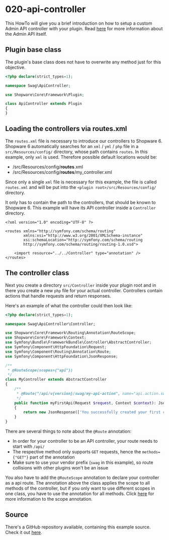 # 020-api-controller

This HowTo will give you a brief introduction on how to setup a custom Admin API controller with your plugin. Read [here](../40-admin-api-guide/__categoryinfo.md) for more information about the Admin API itself.

## Plugin base class

The plugin's base class does not have to overwrite any method just for this objective.

```php
<?php declare(strict_types=1);

namespace Swag\ApiController;

use Shopware\Core\Framework\Plugin;

class ApiController extends Plugin
{
}
```

## Loading the controllers via routes.xml

The `routes.xml` file is necessary to introduce our controllers to Shopware 6. Shopware 6 automatically searches for an `xml` / `yml` / `php` file in a `src/Resources/config/` directory, whose path contains `routes`. In this example, only `xml` is used. Therefore possible default locations would be:

* /src/Resources/config/**routes**.xml
* /src/Resources/config/**routes**/my\_controller.xml

Since only a single `xml` file is necessary for this example, the file is called `routes.xml` and will be put into the `<plugin root>/src/Resources/config/` directory.

It only has to contain the path to the controllers, that should be known to Shopware 6. This example will have its API controller inside a `Controller` directory.

```markup
<?xml version="1.0" encoding="UTF-8" ?>

<routes xmlns="http://symfony.com/schema/routing"
        xmlns:xsi="http://www.w3.org/2001/XMLSchema-instance"
        xsi:schemaLocation="http://symfony.com/schema/routing
        http://symfony.com/schema/routing/routing-1.0.xsd">

    <import resource="../../Controller" type="annotation" />
</routes>
```

## The controller class

Next you create a directory `src/Controller` inside your plugin root and in there you create a new `php` file for your actual controller. Controllers contain actions that handle requests and return responses.

Here's an example of what the controller could then look like:

```php
<?php declare(strict_types=1);

namespace Swag\ApiController\Controller;

use Shopware\Core\Framework\Routing\Annotation\RouteScope;
use Shopware\Core\Framework\Context;
use Symfony\Bundle\FrameworkBundle\Controller\AbstractController;
use Symfony\Component\HttpFoundation\Request;
use Symfony\Component\Routing\Annotation\Route;
use Symfony\Component\HttpFoundation\JsonResponse;

/**
 * @RouteScope(scopes={"api"})
 */
class MyController extends AbstractController
{
    /**
     * @Route("/api/v{version}/swag/my-api-action", name="api.action.swag.my-api-action", methods={"GET"})
     */
    public function myFirstApi(Request $request, Context $context): JsonResponse
    {
        return new JsonResponse(['You successfully created your first controller route']);
    }
}
```

There are several things to note about the `@Route` annotation:

* In order for your controller to be an API controller, your route needs to start with `/api/`
* The respective method only supports `GET` requests, hence the `methods={"GET"}` part of the annotation
* Make sure to use your vendor prefix \(`swag` in this example\), so route collisions with other plugins won't be an issue

You also have to add the `@RouteScope` annotation to declare your controller as a api route. The annotation above the class applies the scope to all methods of the controller, but if you only want to use different scopes in one class, you have to use the annotation for all methods. Click [here](https://docs.shopware.com/en/shopware-platform-dev-en/getting-started/recent-updates#2019-08-20-breaking-change-route-scopes-added) for more information to the scope annotation.

## Source

There's a GitHub repository available, containing this example source. Check it out [here](https://github.com/shopware/swag-docs-api-controller).

